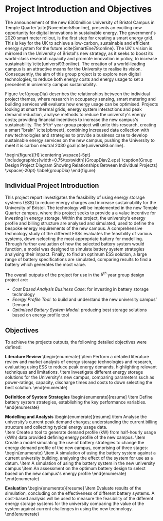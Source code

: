 # Project Introduction and Objectives

The announcement of the new £300million University of Bristol Campus in Temple Quarter \cite{November58:online}, presents an exciting new opportunity for digital innovations in sustainable energy. The government's 2020 smart meter rollout, is the first step for creating a smart energy grid. This is key for the UK to achieve a low-carbon, sustainable and efficient energy system for the future \cite{SmartEne79:online}. The UK's vision is mirrored in the University of Bristol's new strategy, as it seeks to boost its world-class research capacity and promote innovation in policy, to increase sustainability \cite{universi93:online}. The creation of a world-leading campus is an attractive means for the University to realise its vision. Consequently, the aim of this group project is to explore new digital technologies, to reduce both energy costs and energy usage to set a precedent in university campus sustainability.

Figure \ref{groupDia} describes the relationships between the individual project themes, where research in occupancy sensing, smart metering and building services will evaluate how energy usage can be optimised. Projects looking at smart thermal grids, energy system interactions and peak demand reduction, analyse methods to reduce the university's energy costs; providing financial incentives to increase the new campus's sustainability. The 5^th^ year group project will unite this research, creating a smart "brain" \cite{pbmeet}, combining increased data collection with new technologies and strategies to provide a business case to develop sustainable energy services on the new campus, pushing the University to meet it is carbon neutral 2030 goal \cite{universi93:online}.

\begin{figure}[H]
\centering
\vspace{-5pt}
\includegraphics[width=0.75\textwidth]{GroupDiav2.eps}
\caption{Group Design Project Diagram Showing Relationships Between Individual Projects}
\vspace{-20pt}
\label{groupDia}
\end{figure}

## Individual Project Introduction

This project report investigates the feasibility of using energy storage systems (ESS) to reduce energy charges and increase sustainability for the University of Bristol. The technology will be implemented in the new Temple Quarter campus, where this project seeks to provide a a value incentive for investing in energy storage. Within the project, the university’s energy profile and billing structure are analysed and simulated, used to define the bespoke energy requirements of the new campus. A comprehensive technology study of the different ESSs evaluates the feasibility of various systems, down-selecting the most appropriate battery for modelling. Through further evaluation of how the selected battery system would function, a model was designed to simulate  battery system strategies analysing their impact. Finally, to find an optimum ESS solution, a large range of battery specifications are simulated, comparing results to find a battery which generates the most value.

The overall outputs of the project for use in the $5^{th}$ year group design project are:

* _Cost Based Analysis Business Case_:  for investing in battery storage technology
* _Energy Profile Tool_:  to build and understand the new university campus’ Demand
* _Optimised Battery System Model_: producing best storage solutions based on energy profile tool

## Objectives

To achieve the projects outputs, the following detailed objectives were defined:

**Literature Review**
\begin{enumerate}
\item Perform a detailed literature review and market analysis of energy storage technologies and research, evaluating using ESS to reduce peak energy demands, highlighting relevant techniques and limitations.
\item Investigate different energy storage solutions for the University's new campus, comparing parameters such as power-ratings, capacity, discharge times and costs to down selecting the best solution.
\end{enumerate}

**Definition of System Strategies**
\begin{enumerate}[resume]
\item Define battery system strategies, establishing the key performance variables.
\end{enumerate}

**Modelling and Analysis**
\begin{enumerate}[resume]
\item Analyse the university’s current peak demand charges; understanding the current billing structure and collecting typical energy usage data.  
\item Create a tool to generate demand profile (kW) from half-hourly usage (kWh) data provided defining energy profile of the new campus.
\item Create a model simulating the use of battery strategies to change the energy demand profile of the new campus, comprising of three stages:
\begin{enumerate}
\item A simulation of using the battery system against a current university building, analysing the effect of the system for use as a datum.
\item A simulation of using the battery system in the new university campus
\item An assessment on the optimum battery design to select based on the new campus's energy profile
\end{enumerate}
\end{enumerate}

**Evaluation**
\begin{enumerate}[resume]
\item Evaluate results of the simulation, concluding on the effectiveness of different battery systems. A cost-based analysis will be used to measure the feasibility of the different energy storage systems for the university comparing the value of the system against current challenges in using the new technology.
\end{enumerate}
